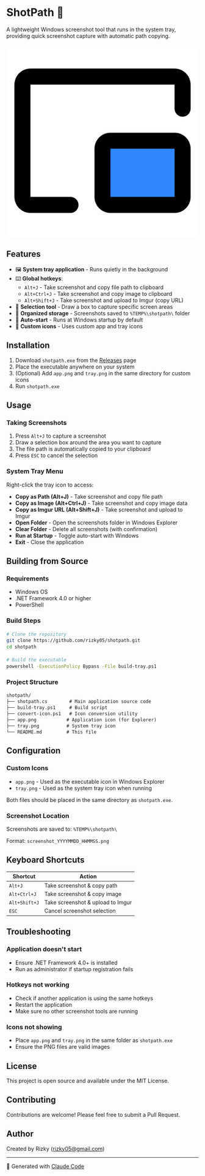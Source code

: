 # ShotPath 📸

A lightweight Windows screenshot tool that runs in the system tray, providing quick screenshot capture with automatic path copying.

![App Icon](app.png)

## Features

- 🖼️ **System tray application** - Runs quietly in the background
- ⌨️ **Global hotkeys**:
  - `Alt+J` - Take screenshot and copy file path to clipboard
  - `Alt+Ctrl+J` - Take screenshot and copy image to clipboard
  - `Alt+Shift+J` - Take screenshot and upload to Imgur (copy URL)
- 🎯 **Selection tool** - Draw a box to capture specific screen areas
- 📁 **Organized storage** - Screenshots saved to `%TEMP%\shotpath\` folder
- 🚀 **Auto-start** - Runs at Windows startup by default
- 🎨 **Custom icons** - Uses custom app and tray icons

## Installation

1. Download `shotpath.exe` from the [Releases](https://github.com/rizky05/shotpath/releases) page
2. Place the executable anywhere on your system
3. (Optional) Add `app.png` and `tray.png` in the same directory for custom icons
4. Run `shotpath.exe`

## Usage

### Taking Screenshots

1. Press `Alt+J` to capture a screenshot
2. Draw a selection box around the area you want to capture
3. The file path is automatically copied to your clipboard
4. Press `ESC` to cancel the selection

### System Tray Menu

Right-click the tray icon to access:

- **Copy as Path (Alt+J)** - Take screenshot and copy file path
- **Copy as Image (Alt+Ctrl+J)** - Take screenshot and copy image data
- **Copy as Imgur URL (Alt+Shift+J)** - Take screenshot and upload to Imgur
- **Open Folder** - Open the screenshots folder in Windows Explorer
- **Clear Folder** - Delete all screenshots (with confirmation)
- **Run at Startup** - Toggle auto-start with Windows
- **Exit** - Close the application

## Building from Source

### Requirements

- Windows OS
- .NET Framework 4.0 or higher
- PowerShell

### Build Steps

```bash
# Clone the repository
git clone https://github.com/rizky05/shotpath.git
cd shotpath

# Build the executable
powershell -ExecutionPolicy Bypass -File build-tray.ps1
```

### Project Structure

```
shotpath/
├── shotpath.cs        # Main application source code
├── build-tray.ps1     # Build script
├── convert-icon.ps1   # Icon conversion utility
├── app.png           # Application icon (for Explorer)
├── tray.png          # System tray icon
└── README.md         # This file
```

## Configuration

### Custom Icons

- `app.png` - Used as the executable icon in Windows Explorer
- `tray.png` - Used as the system tray icon when running

Both files should be placed in the same directory as `shotpath.exe`.

### Screenshot Location

Screenshots are saved to: `%TEMP%\shotpath\`

Format: `screenshot_YYYYMMDD_HHMMSS.png`

## Keyboard Shortcuts

| Shortcut | Action |
|----------|--------|
| `Alt+J` | Take screenshot & copy path |
| `Alt+Ctrl+J` | Take screenshot & copy image |
| `Alt+Shift+J` | Take screenshot & upload to Imgur |
| `ESC` | Cancel screenshot selection |

## Troubleshooting

### Application doesn't start
- Ensure .NET Framework 4.0+ is installed
- Run as administrator if startup registration fails

### Hotkeys not working
- Check if another application is using the same hotkeys
- Restart the application
- Make sure no other screenshot tools are running

### Icons not showing
- Place `app.png` and `tray.png` in the same folder as `shotpath.exe`
- Ensure the PNG files are valid images

## License

This project is open source and available under the MIT License.

## Contributing

Contributions are welcome! Please feel free to submit a Pull Request.

## Author

Created by Rizky (rizky05@gmail.com)

---

🤖 Generated with [Claude Code](https://claude.ai/code)